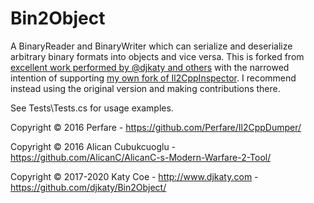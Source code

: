 # Bin2Object

A BinaryReader and BinaryWriter which can serialize and deserialize arbitrary
binary formats into objects and vice versa. This is forked from
[excellent work performed by @djkaty and others](https://github.com/djkaty/Bin2Object/) with the
narrowed intention of supporting [my own fork of Il2CppInspector](https://github.com/therealchjones/Il2CppInspector). I recommend
instead using the original version and making contributions there.

See Tests\Tests.cs for usage examples.

Copyright &copy; 2016 Perfare - https://github.com/Perfare/Il2CppDumper/

Copyright &copy; 2016 Alican Cubukcuoglu - https://github.com/AlicanC/AlicanC-s-Modern-Warfare-2-Tool/

Copyright &copy; 2017-2020 Katy Coe - http://www.djkaty.com - https://github.com/djkaty/Bin2Object/
